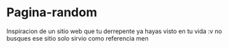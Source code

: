 # Pagina-random
Inspiracion de un sitio web que tu derrepente ya hayas visto en tu vida :v 
no busques ese sitio solo sirvio como referencia men 

